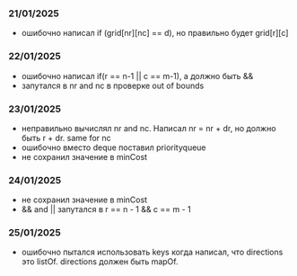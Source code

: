### 21/01/2025
- ошибочно написал if (grid[nr][nc]  == d), но правильно будет grid[r][c]

### 22/01/2025
- ошибочно написал if(r == n-1 || c == m-1), а должно быть &&
- запутался в nr and nc в проверке out of bounds

### 23/01/2025
- неправильно вычислял nr and nc. Написал nr = nr + dr, но должно быть r + dr. same for nc
- ошибочно вместо deque поставил priorityqueue
- не сохранил значение в minCost 

### 24/01/2025
- не сохранил значение в minCost
- && and || запутался в r == n - 1 && c == m - 1

### 25/01/2025
- ошибочно пытался использовать keys когда написал, что directions это listOf. directions 
должен быть mapOf.